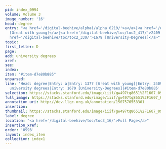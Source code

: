 ```yaml
---
pid: index_0994
volume: Volume 3
image_number: '16'
head: degree
entry: "<a href='/digital-beehive/alpha1/alpha_0219/'>a</a>|<a href='/digital-beehive/toc/toc2_269/'>1377
  [Great with young]</a>|<a href='/digital-beehive/toc/toc2_417/'>2409 [Degree]</a>|<a
  href='/digital-beehive/toc/toc2_330/'>1679 [University-Degrees]</a>"
topic: 
first_letter: D
page: 
add: university degrees
xref: 
see: 
index: 
item: "#item-d7e80b885"
unparsed: 
line: 'Head: degree|Entry: a|Entry: 1377 [Great with young]|Entry: 2409 [Degree]|Add:
  university degrees|Entry: 1679 [University-Degrees]|#item-d7e80b885'
selection: https://stacks.stanford.edu/image/iiif/gw497tq8651%2F1607_0959/367,2409,765,183/full/0/default.jpg
full_image: https://stacks.stanford.edu/image/iiif/gw497tq8651%2F1607_0959/full/full/0/default.jpg
annotation_uri: http://dev.llgc.org.uk/annotation/1507576558301
insertion: 
thumbnail: https://stacks.stanford.edu/image/iiif/gw497tq8651%2F1607_0959/367,2409,765,183/150,/0/default.jpg
label: degree
location: "<a href='/digital-beehive/toc/toc3_16/'>Full Page</a>"
insertion_xref: 
order: '0993'
layout: index_item
collection: index1
---
```

